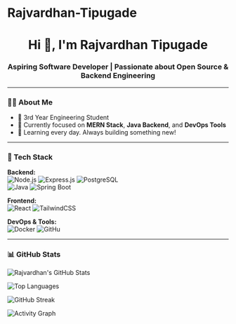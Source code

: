# Rajvardhan-Tipugade
<h1 align="center">Hi 👋, I'm Rajvardhan Tipugade</h1>
<h3 align="center">Aspiring Software Developer | Passionate about Open Source & Backend Engineering</h3>

---

### 👨‍💻 About Me

- 🎯 3rd Year Engineering Student  
- 🌱 Currently focused on **MERN Stack**, **Java Backend**, and **DevOps Tools**
- 🚀 Learning every day. Always building something new!

---

### 🔧 Tech Stack

**Backend:**  
![Node.js](https://img.shields.io/badge/-Node.js-339933?style=flat&logo=node.js&logoColor=white)
![Express.js](https://img.shields.io/badge/-Express.js-000000?style=flat&logo=express&logoColor=white)
![PostgreSQL](https://img.shields.io/badge/-PostgreSQL-4169E1?style=flat&logo=postgresql&logoColor=white)  
![Java](https://img.shields.io/badge/-Java-007396?style=flat&logo=java&logoColor=white)
![Spring Boot](https://img.shields.io/badge/-SpringBoot-6DB33F?style=flat&logo=spring-boot&logoColor=white)

**Frontend:**  
![React](https://img.shields.io/badge/-React-61DAFB?style=flat&logo=react&logoColor=black)
![TailwindCSS](https://img.shields.io/badge/-TailwindCSS-38B2AC?style=flat&logo=tailwind-css&logoColor=white)

**DevOps & Tools:**  
![Docker](https://img.shields.io/badge/-Docker-2496ED?style=flat&logo=docker&logoColor=white)
![GitHu]()


---

### 📊 GitHub Stats

![Rajvardhan's GitHub Stats](https://github-readme-stats.vercel.app/api?username=RajvardhanT7747&show_icons=true&theme=tokyonight&count_private=true)

![Top Languages](https://github-readme-stats.vercel.app/api/top-langs/?username=RajvardhanT7747&layout=compact&theme=tokyonight)

![GitHub Streak](https://github-readme-streak-stats.herokuapp.com/?user=RajvardhanT7747&theme=tokyonight)

![Activity Graph](https://github-readme-activity-graph.cyclic.app/graph?username=RajvardhanT7747&theme=react-dark)


